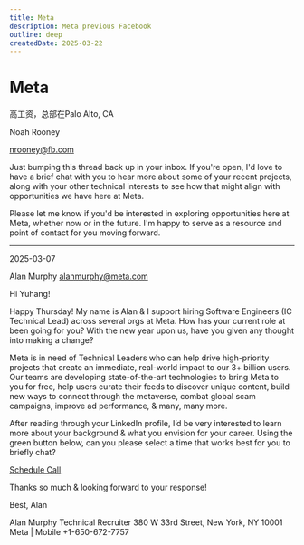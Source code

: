 ```yaml
---
title: Meta
description: Meta previous Facebook
outline: deep
createdDate: 2025-03-22
---
```

# Meta

高工资，总部在Palo Alto, CA

Noah Rooney

nrooney@fb.com

Just bumping this thread back up in your inbox. If you're open, I'd love to have a brief chat with you to hear more about some of your recent projects, along with your other technical interests to see how that might align with opportunities we have here at Meta.

Please let me know if you'd be interested in exploring opportunities here at Meta, whether now or in the future. I'm happy to serve as a resource and point of contact for you moving forward.

---

2025-03-07

Alan Murphy <alanmurphy@meta.com>


Hi Yuhang!

Happy Thursday! My name is Alan & I support hiring Software Engineers (IC Technical Lead) across several orgs at Meta. How has your current role at been going for you? With the new year upon us, have you given any thought into making a change?

Meta is in need of Technical Leaders who can help drive high-priority projects that create an immediate, real-world impact to our 3+ billion users. Our teams are developing state-of-the-art technologies to bring Meta to you for free, help users curate their feeds to discover unique content, build new ways to connect through the metaverse, combat global scam campaigns, improve ad performance, & many, many more.

After reading through your LinkedIn profile, I’d be very interested to learn more about your background & what you envision for your career. Using the green button below, can you please select a time that works best for you to briefly chat?

[Schedule Call](https://www.metacareers.com/profile/call/?candidate_id=558354061329851&consideration_ids=500115946472919%2C1028580632636113&recruiter_nonce=JthpGcYDakNdSYoZ61nVpnFX87GXEYtK)

Thanks so much & looking forward to your response!

Best,
Alan


Alan Murphy
Technical Recruiter
380 W 33rd Street, New York, NY 10001
Meta | Mobile +1-650-672-7757